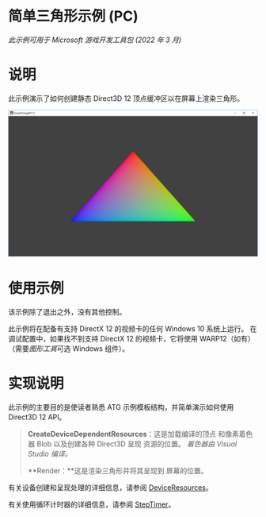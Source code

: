 # 简单三角形示例 (PC)

*此示例可用于 Microsoft 游戏开发工具包 (2022 年 3 月)*

# 说明

此示例演示了如何创建静态 Direct3D 12 顶点缓冲区以在屏幕上渲染三角形。

![](./media/image1.png)

# 使用示例

该示例除了退出之外，没有其他控制。

此示例将在配备有支持 DirectX 12 的视频卡的任何 Windows 10 系统上运行。 在调试配置中，如果找不到支持 DirectX 12 的视频卡，它将使用 WARP12（如有）（需要*图形工具*可选 Windows 组件）。

# 实现说明

此示例的主要目的是使读者熟悉 ATG 示例模板结构，并简单演示如何使用 Direct3D 12 API。

> **CreateDeviceDependentResources**：这是加载编译的顶点
> 和像素着色器 Blob 以及创建各种 Direct3D 呈现
> 资源的位置。 *着色器由 Visual Studio 编译。*
>
> **Render：**这是渲染三角形并将其呈现到
> 屏幕的位置。

有关设备创建和呈现处理的详细信息，请参阅 [DeviceResources](https://github.com/Microsoft/DirectXTK12/wiki/DeviceResources)。

有关使用循环计时器的详细信息，请参阅 [StepTimer](https://github.com/Microsoft/DirectXTK/wiki/StepTimer)。


